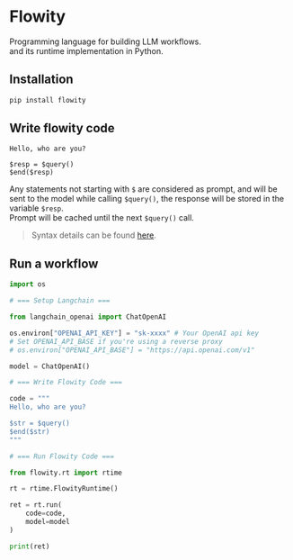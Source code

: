 # Flowity

Programming language for building LLM workflows.  
and its runtime implementation in Python.

## Installation

```bash
pip install flowity
```

## Write flowity code

```flowity
Hello, who are you?

$resp = $query()
$end($resp)
```

Any statements not starting with `$` are considered as prompt, and will be sent to the model while calling `$query()`, the response will be stored in the variable `$resp`.  
Prompt will be cached until the next `$query()` call.

> Syntax details can be found [here](docs/Syntax.md).

## Run a workflow

```python
import os

# === Setup Langchain ===

from langchain_openai import ChatOpenAI

os.environ["OPENAI_API_KEY"] = "sk-xxxx" # Your OpenAI api key
# Set OPENAI_API_BASE if you're using a reverse proxy
# os.environ["OPENAI_API_BASE"] = "https://api.openai.com/v1"

model = ChatOpenAI()

# === Write Flowity Code ===

code = """
Hello, who are you?

$str = $query()
$end($str)
"""

# === Run Flowity Code ===

from flowity.rt import rtime

rt = rtime.FlowityRuntime()

ret = rt.run(
    code=code,
    model=model
)

print(ret)
```